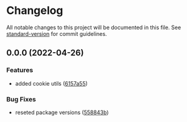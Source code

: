 # Changelog

All notable changes to this project will be documented in this file. See [standard-version](https://github.com/conventional-changelog/standard-version) for commit guidelines.

## 0.0.0 (2022-04-26)

### Features

- added cookie utils ([6157a55](https://github.com/mrmilu/front_web_mrmilu/commit/6157a559fa6334dfa1a83192cce8386d5a858dbc))

### Bug Fixes

- reseted package versions ([558843b](https://github.com/mrmilu/front_web_mrmilu/commit/558843b08334c8db38e32b36791f17af3507bcb0))
